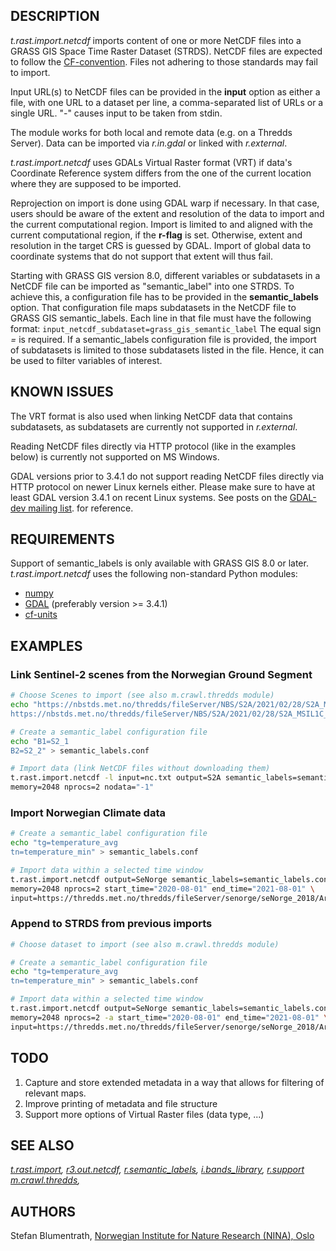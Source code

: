 ## DESCRIPTION

*t.rast.import.netcdf* imports content of one or more NetCDF files into
a GRASS GIS Space Time Raster Dataset (STRDS). NetCDF files are expected
to follow the [CF-convention](https://cfconventions.org/). Files not
adhering to those standards may fail to import.

Input URL(s) to NetCDF files can be provided in the **input** option as
either a file, with one URL to a dataset per line, a comma-separated
list of URLs or a single URL. "-" causes input to be taken from stdin.

The module works for both local and remote data (e.g. on a Thredds
Server). Data can be imported via *r.in.gdal* or linked with
*r.external*.

*t.rast.import.netcdf* uses GDALs Virtual Raster format (VRT) if data's
Coordinate Reference system differs from the one of the current location
where they are supposed to be imported.

Reprojection on import is done using GDAL warp if necessary. In that
case, users should be aware of the extent and resolution of the data to
import and the current computational region. Import is limited to and
aligned with the current computational region, if the **r-flag** is set.
Otherwise, extent and resolution in the target CRS is guessed by GDAL.
Import of global data to coordinate systems that do not support that
extent will thus fail.

Starting with GRASS GIS version 8.0, different variables or subdatasets
in a NetCDF file can be imported as "semantic\_label" into one STRDS. To
achieve this, a configuration file has to be provided in the
**semantic\_labels** option. That configuration file maps subdatasets in
the NetCDF file to GRASS GIS semantic\_labels. Each line in that file
must have the following format: `
input_netcdf_subdataset=grass_gis_semantic_label ` The equal sign *=* is
required. If a semantic\_labels configuration file is provided, the
import of subdatasets is limited to those subdatasets listed in the
file. Hence, it can be used to filter variables of interest.

## KNOWN ISSUES

The VRT format is also used when linking NetCDF data that contains
subdatasets, as subdatasets are currently not supported in *r.external*.

Reading NetCDF files directly via HTTP protocol (like in the examples
below) is currently not supported on MS Windows.

GDAL versions prior to 3.4.1 do not support reading NetCDF files
directly via HTTP protocol on newer Linux kernels either. Please make
sure to have at least GDAL version 3.4.1 on recent Linux systems. See
posts on the [GDAL-dev mailing
list](https://www.mail-archive.com/gdal-dev@lists.osgeo.org/msg37419.html).
for reference.

## REQUIREMENTS

Support of semantic\_labels is only available with GRASS GIS 8.0 or
later. *t.rast.import.netcdf* uses the following non-standard Python
modules:

- [numpy](https://pypi.org/project/numpy)
- [GDAL](https://pypi.org/project/GDAL) (preferably version \>= 3.4.1)
- [cf-units](https://pypi.org/project/cf-units)

## EXAMPLES

### Link Sentinel-2 scenes from the Norwegian Ground Segment

```sh
# Choose Scenes to import (see also m.crawl.thredds module)
echo "https://nbstds.met.no/thredds/fileServer/NBS/S2A/2021/02/28/S2A_MSIL1C_20210228T103021_N0202_R108_T35WPU_20210228T201033_DTERRENGDATA.nc
https://nbstds.met.no/thredds/fileServer/NBS/S2A/2021/02/28/S2A_MSIL1C_20210228T103021_N0202_R108_T32VNL_20210228T201033_DTERRENGDATA.nc" > nc.txt

# Create a semantic_label configuration file
echo "B1=S2_1
B2=S2_2" > semantic_labels.conf

# Import data (link NetCDF files without downloading them)
t.rast.import.netcdf -l input=nc.txt output=S2A semantic_labels=semantic_labels.conf \
memory=2048 nprocs=2 nodata="-1"
```

### Import Norwegian Climate data

```sh
# Create a semantic_label configuration file
echo "tg=temperature_avg
tn=temperature_min" > semantic_labels.conf

# Import data within a selected time window
t.rast.import.netcdf output=SeNorge semantic_labels=semantic_labels.conf \
memory=2048 nprocs=2 start_time="2020-08-01" end_time="2021-08-01" \
input=https://thredds.met.no/thredds/fileServer/senorge/seNorge_2018/Archive/seNorge2018_2020.nc
```

### Append to STRDS from previous imports

```sh
# Choose dataset to import (see also m.crawl.thredds module)

# Create a semantic_label configuration file
echo "tg=temperature_avg
tn=temperature_min" > semantic_labels.conf

# Import data within a selected time window
t.rast.import.netcdf output=SeNorge semantic_labels=semantic_labels.conf \
memory=2048 nprocs=2 -a start_time="2020-08-01" end_time="2021-08-01" \
input=https://thredds.met.no/thredds/fileServer/senorge/seNorge_2018/Archive/seNorge2018_2021.nc
```

## TODO

1. Capture and store extended metadata in a way that allows for
    filtering of relevant maps.
2. Improve printing of metadata and file structure
3. Support more options of Virtual Raster files (data type, ...)

## SEE ALSO

*[t.rast.import](https://grass.osgeo.org/grass-stable/manuals/t.rast.import.html),
[r3.out.netcdf](https://grass.osgeo.org/grass-stable/manuals/r3.out.netcdf.html),
[r.semantic\_labels](https://grass.osgeo.org/grass-stable/manuals/r.semantic_labels.html),
[i.bands\_library](https://grass.osgeo.org/grass-stable/manuals/i.bands_library.html),
[r.support](https://grass.osgeo.org/grass-stable/manuals/r.support.html)
[m.crawl.thredds](https://grass.osgeo.org/grass-stable/manuals/addons/m.crawl.thredds.html),*

## AUTHORS

Stefan Blumentrath, [Norwegian Institute for Nature Research (NINA),
Oslo](https://www.nina.no/Kontakt/Ansatte/Ansattinformasjon.aspx?AnsattID=14230)
